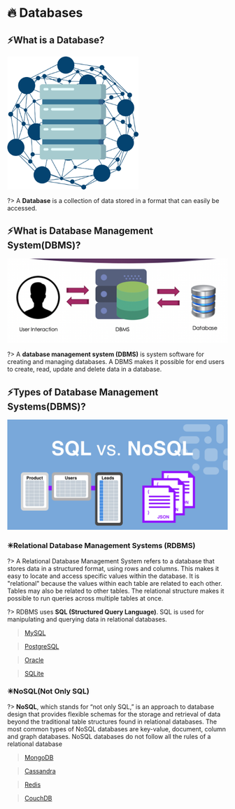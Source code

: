 # 🔥 Databases

## ⚡What is a Database?

<img alt="Technology" width="300px" src="/assets/images/database.png" />

?> A **Database** is a collection of data stored in a format that can easily be accessed. 

## ⚡What is Database Management System(DBMS)?

<img alt="Technology" width="700px" src="/assets/images/dbms.png" />

?> A **database management system (DBMS)** is system software for creating and managing databases. A DBMS makes it possible for end users to create, read, update and delete data in a database.

## ⚡Types of Database Management Systems(DBMS)?

<img alt="SQL vs NoSQL" width="700px" src="/assets/images/sql_nosql.png" />

### ✳Relational Database Management Systems (RDBMS)

?> A Relational Database Management System refers to a database that stores data in a structured format, using rows and columns. This makes it easy to locate and access specific values within the database. It is "relational" because the values within each table are related to each other. Tables may also be related to other tables. The relational structure makes it possible to run queries across multiple tables at once.

?> RDBMS uses **SQL (Structured Query Language)**. SQL is used for manipulating and querying data in relational databases.

> [MySQL](https://www.mysql.com/)

> [PostgreSQL](https://www.postgresql.org/)

> [Oracle](https://www.oracle.com/database/)

> [SQLite](https://www.sqlite.org/index.html)

### ✳NoSQL(Not Only SQL)

?> **NoSQL**, which stands for “not only SQL,” is an approach to database design that provides flexible schemas for the storage and retrieval of data beyond the traditional table structures found in relational databases. The most common types of NoSQL databases are key-value, document, column and graph databases. NoSQL databases do not follow all the rules of a relational database

> [MongoDB](https://www.mongodb.com/)

> [Cassandra](https://cassandra.apache.org/)

> [Redis](https://redis.io/)

> [CouchDB](https://couchdb.apache.org/)